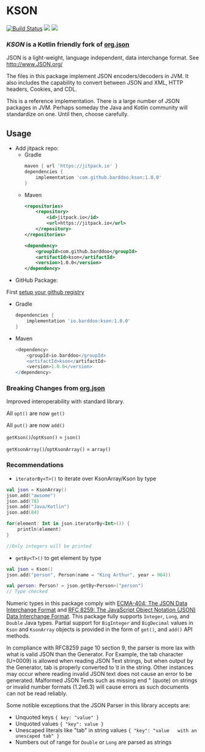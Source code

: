 # KSON
[![Build Status](https://travis-ci.com/barddoo/kson.svg?branch=master)](https://travis-ci.com/barddoo/kson)
[![](https://jitpack.io/v/barddoo/kson.svg)](https://jitpack.io/#barddoo/kson)
<img src="https://img.shields.io/liberapay/patrons/barddoo.svg?logo=liberapay">

### *KSON* is a Kotlin friendly fork of [org.json](https://github.com/stleary/JSON-java) 

JSON is a light-weight, language independent, data interchange format.
See http://www.JSON.org/

The files in this package implement JSON encoders/decoders in JVM.
It also includes the capability to convert between JSON and XML, HTTP
headers, Cookies, and CDL.

This is a reference implementation. There is a large number of JSON packages
in JVM. Perhaps someday the Java and Kotlin community will standardize on one. Until
then, choose carefully.

## Usage
- Add jitpack repo:
  - Gradle
    ```gradle
    maven { url 'https://jitpack.io' }
    dependencies {
        implementation 'com.github.barddoo:kson:1.0.0'
    }
    ```
  - Maven
    ```xml
    <repositories>
    	<repository>
    	    <id>jitpack.io</id>
    	    <url>https://jitpack.io</url>
    	</repository>
    </repositories>

    <dependency>
        <groupId>com.github.barddoo</groupId>
        <artifactId>kson</artifactId>
        <version>1.0.0</version>
    </dependency>
    ```
- GitHub Package:

First [setup your github registry](https://help.github.com/en/packages/using-github-packages-with-your-projects-ecosystem/configuring-apache-maven-for-use-with-github-packages)
  - Gradle
    ```gradle
    dependencies {
        implementation 'io.barddoo:kson:1.0.0'
    }
    ```
  - Maven
    ```gradle
    <dependency>
        <groupId>io.barddoo</groupId>
        <artifactId>kson</artifactId>
        <version>1.0.0</version>
    </dependency>
    ```

### Breaking Changes from [org.json](https://github.com/stleary/JSON-java)

Improved interoperability with standard library.

All `opt()` are now `get()`

All `put()` are now `add()`


`getKson()`/`optKson()` = `json()`

`getKsonArray()`/`optKsonArray()` = `array()`

### Recommendations

- `iteratorBy<T>()` to iterate over KsonArray/Kson by type

```kotlin
val json = KsonArray()
json.add("awsome")
json.add(78)
json.add("Java/Kotlin")
json.add(84)

for(element: Int in json.iteratorBy<Int>()) {
    println(element)
}

//Only integers will be printed
```

- `getBy<T>()` to get element by type

```kotlin
val json = Kson()
json.add("person", Person(name = "King Arthur", year = 964))

val person: Person? = json.getBy<Person>("person")
// Type checked
```

Numeric types in this package comply with
[ECMA-404: The JSON Data Interchange Format](http://www.ecma-international.org/publications/files/ECMA-ST/ECMA-404.pdf) and
[RFC 8259: The JavaScript Object Notation (JSON) Data Interchange Format](https://tools.ietf.org/html/rfc8259#section-6).
This package fully supports `Integer`, `Long`, and `Double` Java types. Partial support
for `BigInteger` and `BigDecimal` values in `Kson` and `KsonArray` objects is provided
in the form of `get()`, and `add()` API methods.

In compliance with RFC8259 page 10 section 9, the parser is more lax with what is valid
JSON than the Generator. For Example, the tab character (U+0009) is allowed when reading
JSON Text strings, but when output by the Generator, tab is properly converted to \t in
the string. Other instances may occur where reading invalid JSON text does not cause an
error to be generated. Malformed JSON Texts such as missing end " (quote) on strings or
invalid number formats (1.2e6.3) will cause errors as such documents can not be read
reliably.

Some notible exceptions that the JSON Parser in this library accepts are:
* Unquoted keys `{ key: "value" }`
* Unquoted values `{ "key": value }`
* Unescaped literals like "tab" in string values `{ "key": "value   with an unescaped tab" }`
* Numbers out of range for `Double` or `Long` are parsed as strings
